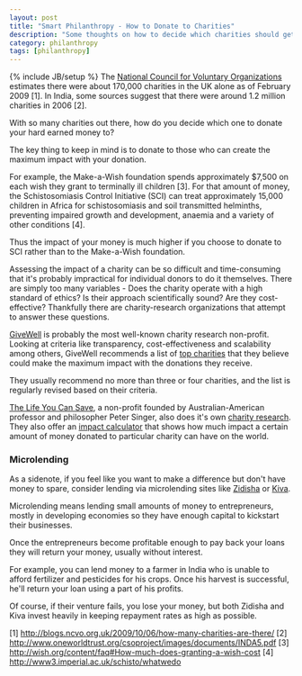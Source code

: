 ```yaml
---
layout: post
title: "Smart Philanthropy - How to Donate to Charities"
description: "Some thoughts on how to decide which charities should get your money."
category: philanthropy
tags: [philanthropy]
---
```

{% include JB/setup %}
The [National Council for Voluntary Organizations](https://www.ncvo.org.uk/) estimates there were about 170,000 charities in the UK alone as of February 2009 [1]. In India, some sources suggest that there were around 1.2 million charities in 2006 [2].

With so many charities out there, how do you decide which one to donate your hard earned money to?

The key thing to keep in mind is to donate to those who can create the maximum impact with your donation.

For example, the Make-a-Wish foundation spends approximately $7,500 on each wish they grant to terminally ill children [3]. For that amount of money, the Schistosomiasis Control Initiative (SCI) can treat approximately 15,000 children in Africa for schistosomiasis and soil transmitted helminths, preventing impaired growth and development, anaemia and a variety of other conditions [4].

Thus the impact of your money is much higher if you choose to donate to SCI rather than to the Make-a-Wish foundation.

Assessing the impact of a charity can be so difficult and time-consuming that it's probably impractical for individual donors to do it themselves. There are simply too many variables - Does the charity operate with a high standard of ethics? Is their approach scientifically sound? Are they cost-effective? Thankfully there are charity-research organizations that attempt to answer these questions.

[GiveWell](http://www.givewell.org/) is probably the most well-known charity research non-profit. Looking at criteria like transparency, cost-effectiveness and scalability among others, GiveWell recommends a list of [top charities](http://www.givewell.org/charities/top-charities) that they believe could make the maximum impact with the donations they receive.

They usually recommend no more than three or four charities, and the list is regularly revised based on their criteria.

[The Life You Can Save](http://www.thelifeyoucansave.org/), a non-profit founded by Australian-American professor and philosopher Peter Singer, also does it's own [charity research](http://www.thelifeyoucansave.org/Causes). They also offer an [impact calculator](http://www.thelifeyoucansave.org/Impact-Calculator) that shows how much impact a certain amount of money donated to particular charity can have on the world.

### Microlending

As a sidenote, if you feel like you want to make a difference but don't have money to spare, consider lending via microlending sites like [Zidisha](https://www.zidisha.org) or [Kiva](http://www.kiva.org/).

Microlending means lending small amounts of money to entrepreneurs, mostly in developing economies so they have enough capital to kickstart their businesses.

Once the entrepreneurs become profitable enough to pay back your loans they will return your money, usually without interest.

For example, you can lend money to a farmer in India who is unable to afford fertilizer and pesticides for his crops. Once his harvest is successful, he'll return your loan using a part of his profits.

Of course, if their venture fails, you lose your money, but both Zidisha and Kiva invest heavily in keeping repayment rates as high as possible.

[1] http://blogs.ncvo.org.uk/2009/10/06/how-many-charities-are-there/
[2] http://www.oneworldtrust.org/csoproject/images/documents/INDA5.pdf
[3] http://wish.org/content/faq#How-much-does-granting-a-wish-cost
[4] http://www3.imperial.ac.uk/schisto/whatwedo